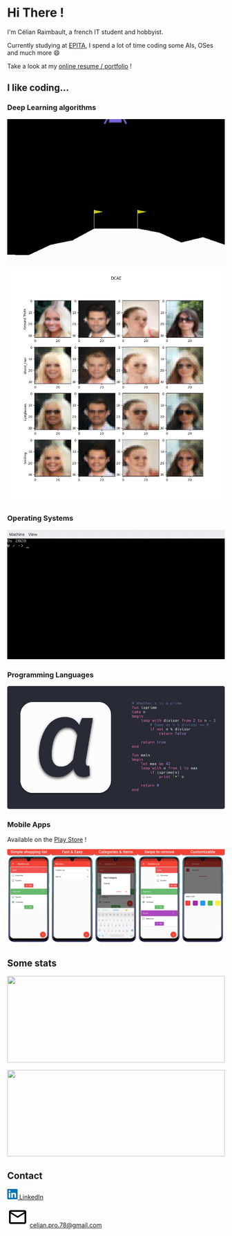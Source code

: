 # Hi There !
I'm Célian Raimbault, a french IT student and hobbyist.

Currently studying at [EPITA](https://github.com/epita), I spend a lot of time coding some AIs, OSes and much more 😄

Take a look at my [online resume / portfolio](https://cc618.github.io/Celian) !

## I like coding...
### Deep Learning algorithms
[![PyTorch-Collections](res/pytorch_collections.gif "PyTorch-Collections")](https://github.com/Cc618/PyTorch-Collections)

[![Feature-Changer](res/feature_changer.png "Feature-Changer")](https://github.com/Cc618/Feature-Changer)

### Operating Systems
[![Os2020](res/os2020.gif "Os2020")](https://github.com/Cc618/Os2020)

### Programming Languages
[![Alpha](res/alpha.png "Alpha")](https://github.com/Cc618/Alpha)

### Mobile Apps
Available on the [Play Store](https://play.google.com/store/apps/details?id=com.cc.quick_shop) !

[![Quick-Shop](res/quick_shop.jpg "Quick-Shop")](https://github.com/Cc618/Quick-Shop)

## Some stats
<a href="https://github.com/anuraghazra/github-readme-stats" title="Go to Source"><img width="100%" height="200" src="https://github-readme-stats.vercel.app/api?username=Cc618&show_icons=true&count_private=true&theme=buefy"></a>

<a href="https://github.com/anuraghazra/github-readme-stats" title="Go to Source"><img width="100%" height="200" src="https://github-readme-stats.vercel.app/api/top-langs/?username=Cc618&exclude_repo=Deadly-Science&hide=C%23,ASP,HTML,GDScript&layout=compact&langs_count=7&theme=buefy"></a>

## Contact

<a href=https://www.linkedin.com/in/c%C3%A9lian-raimbault-53269a1b2><img src="res/linkedin.png" width="24"> LinkedIn</a>

![Mail](res/mail.svg) celian.pro.78@gmail.com
